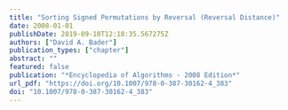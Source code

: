```yaml
---
title: "Sorting Signed Permutations by Reversal (Reversal Distance)"
date: 2008-01-01
publishDate: 2019-09-10T12:18:35.567275Z
authors: ["David A. Bader"]
publication_types: ["chapter"]
abstract: ""
featured: false
publication: "*Encyclopedia of Algorithms - 2008 Edition*"
url_pdf: "https://doi.org/10.1007/978-0-387-30162-4_383"
doi: "10.1007/978-0-387-30162-4_383"
---
```


